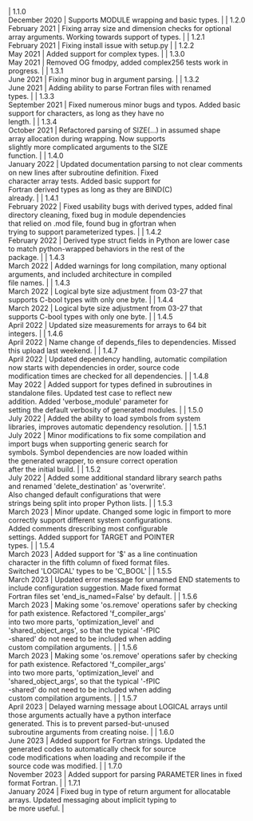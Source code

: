 | 1.1.0<br>December 2020 | Supports MODULE wrapping and basic types. |
| 1.2.0<br>February 2021 | Fixing array size and dimension checks for optional <br> array arguments. Working towards support of types. |
| 1.2.1<br>February 2021 | Fixing install issue with setup.py |
| 1.2.2<br>May 2021 | Added support for complex types. |
| 1.3.0<br>May 2021 | Removed OG fmodpy, added complex256 tests work in <br> progress. |
| 1.3.1<br>June 2021 | Fixing minor bug in argument parsing. |
| 1.3.2<br>June 2021 | Adding ability to parse Fortran files with renamed <br> types. |
| 1.3.3<br>September 2021 | Fixed numerous minor bugs and typos. Added basic <br> support for characters, as long as they have no <br> length. |
| 1.3.4<br>October 2021 | Refactored parsing of SIZE(...) in assumed shape <br> array allocation during wrapping. Now supports <br> slightly more complicated arguments to the SIZE <br> function. |
| 1.4.0<br>January 2022 | Updated documentation parsing to not clear comments <br> on new lines after subroutine definition. Fixed <br> character array tests. Added basic support for <br> Fortran derived types as long as they are BIND(C) <br> already. |
| 1.4.1<br>February 2022 | Fixed usability bugs with derived types, added final <br> directory cleaning, fixed bug in module dependencies <br> that relied on .mod file, found bug in gfortran when <br> trying to support parameterized types. |
| 1.4.2<br>February 2022 | Derived type struct fields in Python are lower case <br> to match python-wrapped behaviors in the rest of the <br> package. |
| 1.4.3<br>March 2022 | Added warnings for long compilation, many optional <br> arguments, and included architecture in compiled <br> file names. |
| 1.4.3<br>March 2022 | Logical byte size adjustment from 03-27 that <br> supports C-bool types with only one byte. |
| 1.4.4<br>March 2022 | Logical byte size adjustment from 03-27 that <br> supports C-bool types with only one byte. |
| 1.4.5<br>April 2022 | Updated size measurements for arrays to 64 bit <br> integers. |
| 1.4.6<br>April 2022 | Name change of depends_files to dependencies. Missed <br> this upload last weekend. |
| 1.4.7<br>April 2022 | Updated dependency handling, automatic compilation <br> now starts with dependencies in order, source code <br> modification times are checked for all dependencies. |
| 1.4.8<br>May 2022 | Added support for types defined in subroutines in <br> standalone files. Updated test case to reflect new <br> addition. Added 'verbose_module' parameter for <br> setting the default verbosity of generated modules. |
| 1.5.0<br>July 2022 | Added the ability to load symbols from system <br> libraries, improves automatic dependency resolution. |
| 1.5.1<br>July 2022 | Minor modifications to fix some compilation and <br> import bugs when supporting generic search for <br> symbols. Symbol dependencies are now loaded within <br> the generated wrapper, to ensure correct operation <br> after the initial build. |
| 1.5.2<br>July 2022 | Added some additional standard library search paths <br> and renamed 'delete_destination' as 'overwrite'. <br> Also changed default configurations that were <br> strings being split into proper Python lists. |
| 1.5.3<br>March 2023 | Minor update. Changed some logic in fimport to more <br> correctly support different system configurations. <br> Added comments drescribing most configurable <br> settings. Added support for TARGET and POINTER <br> types. |
| 1.5.4<br>March 2023 | Added support for '$' as a line continuation <br> character in the fifth column of fixed format files. <br> Switched 'LOGICAL' types to be 'C_BOOL' |
| 1.5.5<br>March 2023 | Updated error message for unnamed END statements to <br> include configuration suggestion. Made fixed format <br> Fortran files set 'end_is_named=False' by default. |
| 1.5.6<br>March 2023 | Making some 'os.remove' operations safer by checking <br> for path existence. Refactored 'f_compiler_args' <br> into two more parts, 'optimization_level' and <br> 'shared_object_args', so that the typical '-fPIC <br> -shared' do not need to be included when adding <br> custom compilation arguments. |
| 1.5.6<br>March 2023 | Making some 'os.remove' operations safer by checking <br> for path existence. Refactored 'f_compiler_args' <br> into two more parts, 'optimization_level' and <br> 'shared_object_args', so that the typical '-fPIC <br> -shared' do not need to be included when adding <br> custom compilation arguments. |
| 1.5.7<br>April 2023 | Delayed warning message about LOGICAL arrays until <br> those arguments actually have a python interface <br> generated. This is to prevent parsed-but-unused <br> subroutine arguments from creating noise. |
| 1.6.0<br>June 2023 | Added support for Fortran strings. Updated the <br> generated codes to automatically check for source <br> code modifications when loading and recompile if the <br> source code was modified. |
| 1.7.0<br>November 2023 | Added support for parsing PARAMETER lines in fixed <br> format Fortran. |
| 1.7.1<br>January 2024 | Fixed bug in type of return argument for allocatable <br> arrays. Updated messaging about implicit typing to <br> be more useful. |
